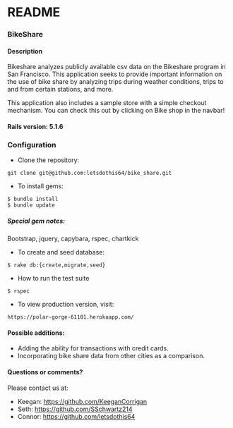 # README

### BikeShare

#### Description

Bikeshare analyzes publicly available csv data on the Bikeshare program in San Francisco. This application seeks to provide important information on the use of bike share by analyzing trips during weather conditions, trips to and from certain stations, and more. 

This application also includes a sample store with a simple checkout mechanism. You can check this out by clicking on Bike shop in the navbar!



#### Rails version: 5.1.6

### Configuration

* Clone the repository:
```
git clone git@github.com:letsdothis64/bike_share.git
```

* To install gems:
```
$ bundle install
$ bundle update
```
##### Special gem notes:

Bootstrap, jquery, capybara, rspec, chartkick

* To create and seed database:
```
$ rake db:{create,migrate,seed}
```

* How to run the test suite
```
$ rspec
```

* To view production version, visit:
```
https://polar-gorge-61101.herokuapp.com/
```

#### Possible additions:

* Adding the ability for transactions with credit cards.
* Incorporating bike share data from other cities as a comparison.

#### Questions or comments?

Please contact us at:

* Keegan: https://github.com/KeeganCorrigan
* Seth: https://github.com/SSchwartz214
* Connor: https://github.com/letsdothis64

